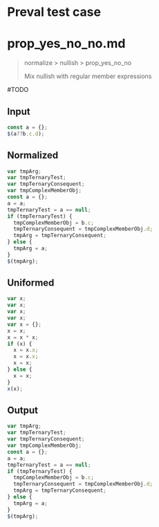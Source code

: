 # Preval test case

# prop_yes_no_no.md

> normalize > nullish > prop_yes_no_no
>
> Mix nullish with regular member expressions

#TODO

## Input

`````js filename=intro
const a = {};
$(a??b.c.d);
`````

## Normalized

`````js filename=intro
var tmpArg;
var tmpTernaryTest;
var tmpTernaryConsequent;
var tmpComplexMemberObj;
const a = {};
a = a;
tmpTernaryTest = a == null;
if (tmpTernaryTest) {
  tmpComplexMemberObj = b.c;
  tmpTernaryConsequent = tmpComplexMemberObj.d;
  tmpArg = tmpTernaryConsequent;
} else {
  tmpArg = a;
}
$(tmpArg);
`````

## Uniformed

`````js filename=intro
var x;
var x;
var x;
var x;
var x = {};
x = x;
x = x * x;
if (x) {
  x = x.x;
  x = x.x;
  x = x;
} else {
  x = x;
}
x(x);
`````

## Output

`````js filename=intro
var tmpArg;
var tmpTernaryTest;
var tmpTernaryConsequent;
var tmpComplexMemberObj;
const a = {};
a = a;
tmpTernaryTest = a == null;
if (tmpTernaryTest) {
  tmpComplexMemberObj = b.c;
  tmpTernaryConsequent = tmpComplexMemberObj.d;
  tmpArg = tmpTernaryConsequent;
} else {
  tmpArg = a;
}
$(tmpArg);
`````
